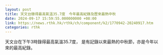 ```yaml
---
layout: post
title: 天文台錄得最高氣溫35.7度　今年最高紀錄及歷來最熱中秋
date: 2024-09-17 15:59:55.000000000 +08:00
link: https://news.rthk.hk/rthk/ch/component/k2/1770942-20240917.htm
categories: rthk
---
```


天文台在下午3時錄得最高氣溫35.7度， 是有記錄以來最熱的中秋節，亦是今年以來的最高紀錄。

